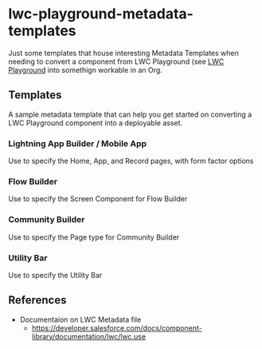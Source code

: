 # lwc-playground-metadata-templates

Just some templates that house interesting Metadata Templates when needing to convert a component from LWC Playground (see [LWC Playground](https://developer.salesforce.com/docs/component-library/tools/playground) into somethign workable in an Org.

## Templates

A sample metadata template that can help you get started on converting a LWC Playground component into a deployable asset.

### Lightning App Builder / Mobile App

Use to specify the Home, App, and Record pages, with form factor options

### Flow Builder

Use to specify the Screen Component for Flow Builder

### Community Builder

Use to specify the Page type for Community Builder

### Utility Bar

Use to specify the Utility Bar

## References

* Documentaion on LWC Metadata file
  * https://developer.salesforce.com/docs/component-library/documentation/lwc/lwc.use